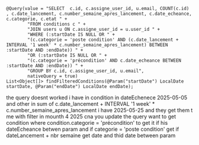     @Query(value = "SELECT  c.id, c.assigne_user_id, u.email, COUNT(c.id) , c.date_lancement, c.number_semaine_apres_lancement, c.date_echeance, c.categorie, c.etat " +
            "FROM conditions c " +
            "JOIN users u ON c.assigne_user_id = u.user_id " +
            "WHERE (:startDate IS NULL OR " +
            "(c.categorie = 'poste condition' AND (c.date_lancement + INTERVAL '1 week' * c.number_semaine_apres_lancement) BETWEEN :startDate AND :endDate)) " +
            "OR (:startDate IS NULL OR " +
            "(c.categorie = 'précondition' AND c.date_echeance BETWEEN :startDate AND :endDate)) " +
            "GROUP BY c.id, c.assigne_user_id, u.email",
            nativeQuery = true)
    List<Object[]> findFilteredConditions(@Param("startDate") LocalDate startDate, @Param("endDate") LocalDate endDate);
the query doesnt worked i have in condition in dateEchenece 2025-05-05 and other in sum of c.date_lancement + INTERVAL '1 week' * c.number_semaine_apres_lancement i have 2025-05-25 and they get them t me with filter in mounth 4 2025 cna you update the query want to get condition where condition.categorie = 'précondition'
to get it if his dateEcheance betwen param and if categorie =  'poste condition' get if dateLancement + nbr semaine get date and thid date between param
